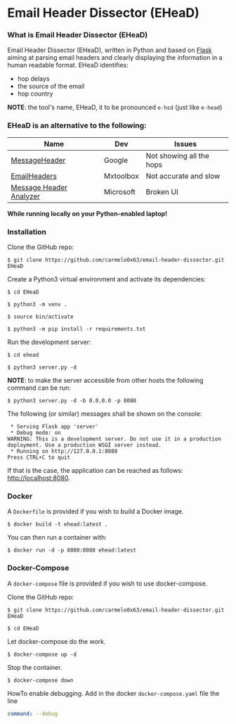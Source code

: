 # Email Header Dissector (EHeaD)

### What is Email Header Dissector (EHeaD)
Email Header Dissector (EHeaD), written in Python and based on [Flask](http://flask.pocoo.org/) aiming at parsing email headers and clearly displaying the information in a human readable format.
EHeaD identifies:
- hop delays
- the source of the email
- hop country

**NOTE**: the tool's name, EHeaD, it to be pronounced `e-hɛd` (just like `e-head`)

### EHeaD is an alternative to the following:
| Name | Dev | Issues |
| ---- | --- | ------ |
| [MessageHeader](https://toolbox.googleapps.com/apps/messageheader/) | Google | Not showing all the hops |
| [EmailHeaders](https://mxtoolbox.com/Public/Tools/EmailHeaders.aspx) | Mxtoolbox | Not accurate and slow |
| [Message Header Analyzer](https://testconnectivity.microsoft.com/MHA/Pages/mha.aspx) | Microsoft | Broken UI |

**While running locally on your Python-enabled laptop!**


### Installation
Clone the GitHub repo:
```
$ git clone https://github.com/carmelo0x63/email-header-dissector.git EHeaD
```

Create a Python3 virtual environment and activate its dependencies:
```
$ cd EHeaD

$ python3 -m venv .

$ source bin/activate

$ python3 -m pip install -r requirements.txt
```
Run the development server:
```
$ cd ehead

$ python3 server.py -d
```

**NOTE**: to make the server accessible from other hosts the following command can be run:
```
$ python3 server.py -d -b 0.0.0.0 -p 8080
```

The following (or similar) messages shall be shown on the console:
```
 * Serving Flask app 'server'
 * Debug mode: on
WARNING: This is a development server. Do not use it in a production deployment. Use a production WSGI server instead.
 * Running on http://127.0.0.1:8080
Press CTRL+C to quit
```

If that is the case, the application can be reached as follows: [http://localhost:8080](http://localhost:8080).

### Docker

A `Dockerfile` is provided if you wish to build a Docker image.

```
$ docker build -t ehead:latest .
```

You can then run a container with:

```
$ docker run -d -p 8080:8080 ehead:latest
```

### Docker-Compose

A `docker-compose` file is provided if you wish to use docker-compose.

Clone the GitHub repo:
```
$ git clone https://github.com/carmelo0x63/email-header-dissector.git EHeaD

$ cd EHeaD
```

Let docker-compose do the work.
```
$ docker-compose up -d
```

Stop the container.
```
$ docker-compose down
```

HowTo enable debugging. Add in the docker `docker-compose.yaml` file the line
```yaml
command: --debug
```

